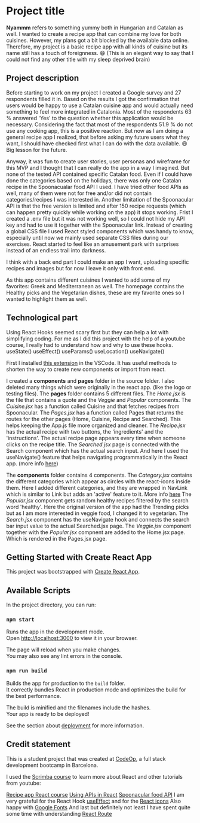 # Project title

**Nyammm** refers to something yummy both in Hungarian and Catalan as well. I wanted to create a recipe app that can combine my love for both cuisines.
However, my plans got a bit blocked by the available data online. Therefore, my project is a basic recipe app with all kinds of cuisine but its name still has a touch of foreignness. 😄 (This is an elegant way to say that I could not find any other title with my sleep deprived brain)

## Project description

Before starting to work on my project I created a Google survey and 27 respondents filled it in. Based on the results I got the confirmation that users would be happy to use a Catalan cuisine app and would actually need something to feel more integrated in Catalonia. Most of the respondents 63 % answered 'Yes' to the question whether this application would be necessary. Considering the fact that most of the respondents 51.9 % do not use any cooking app, this is a positive reaction. But now as I am doing a general recipe app I realized, that before asking my future users what they want, I should have checked first what I can do with the data available. 😆 Big lesson for the future.

Anyway, it was fun to create user stories, user personas and wireframe for this MVP and I thought that I can really do the app in a way I imagined. But none of the tested API contained specific Catalan food. Even if I could have done the categories based on the holidays, there was only one Catalan recipe in the Spoonacualar food API I used. I have tried other food APIs as well, many of them were not for free and/or did not contain categories/recipes I was interested in. Another limitation of the Spoonacular API is that the free version is limited and after 150 recipe requests (which can happen pretty quickly while working on the app) it stops working.
Frist I created a .env file but it was not working well, so I could not hide my API key and had to use it together with the Spoonacular link.
Instead of creating a global CSS file I used React styled components which was handy to know, especially until now we mainly used separate CSS files during our exercises. React started to feel like an amusement park with surprises instead of an endless trail into darkness.

I think with a back end part I could make an app I want, uploading specific recipes and images but for now I leave it only with front end.

As this app contains different cuisines I wanted to add some of my favorites: Greek and Mediterranean as well.
The homepage contains the Healthy picks and the Vegetarian dishes, these are my favorite ones so I wanted to highlight them as well.

## Technological part

Using React Hooks seemed scary first but they can help a lot with simplifying coding. For me as I did this project with the help of a youtube course, I really had to understand how and why to use these hooks.
useState()
useEffect()
useParams()
useLocation()
useNavigate()

First I installed [this extension](https://marketplace.visualstudio.com/items?itemName=rodrigovallades.es7-react-js-snippets) in the VSCode. It has useful methods to shorten the way to create new components or import from react.

I created a **components** and **pages** folder in the source folder. I also deleted many things which were originally in the react app. (like the logo or testing files).
The **pages** folder contains 5 different files.
The *Home.jsx* is the file that contains a quote and the *Veggie* and *Popular* components.
The *Cuisine.jsx* has a function called Cuisine and that fetches recipes from Spoonacular.
The *Pages.jsx* has a function called Pages that returns the routes for the other pages (Home, Cuisine, Recipe and Searched). This helps keeping the App.js file more organized and cleaner.
The *Recipe.jsx* has the actual recipe with two buttons, the 'ingredients' and the 'instructions'. The actual recipe page appears every time when someone clicks on the recipe title.
The *Searched.jsx* page is connected with the Search component which has the actual search input. And here I used the useNavigate() feature that helps navigating programmatically in the React app. (more info [here](https://refine.dev/blog/usenavigate-react-router-redirect/#:~:text=The%20useNavigate%20hook%20lets%20you,and%20how%20to%20use%20it.))

The **components** folder contains 4 components.
The *Category.jsx* contains the different categories which appear as circles with the react-icons inside them. Here I added different categories, and they are wrapped in NavLink which is similar to Link but adds an 'active' feature to it. More info [here](https://reactrouter.com/en/main/components/link)
The *Popular.jsx* component gets random healthy recipes filtered by the search word 'healthy'. Here the original version of the app had the Trending picks but as I am more interested in veggie food, I changed it to vegetarian.
The *Search.jsx* component has the useNavigate hook and connects the search bar input value to the actual Searched.jsx page.
The *Veggie.jsx* component together with the *Popular.jsx* compnent are added to the Home.jsx page. Which is rendered in the Pages.jsx page.

## Getting Started with Create React App

This project was bootstrapped with [Create React App](https://github.com/facebook/create-react-app).

## Available Scripts

In the project directory, you can run:

### `npm start`

Runs the app in the development mode.\
Open [http://localhost:3000](http://localhost:3000) to view it in your browser.

The page will reload when you make changes.\
You may also see any lint errors in the console.

### `npm run build`

Builds the app for production to the `build` folder.\
It correctly bundles React in production mode and optimizes the build for the best performance.

The build is minified and the filenames include the hashes.\
Your app is ready to be deployed!

See the section about [deployment](https://facebook.github.io/create-react-app/docs/deployment) for more information.

## Credit statement

This is a student project that was created at
[CodeOp](http://codeop.tech), a full stack development bootcamp in Barcelona.

I used the [Scrimba course](https://scrimba.com/learn/learnreact) to learn more about React and other tutorials from youtube:

[Recipe app React course](https://www.youtube.com/watch?v=xc4uOzlndAk&list=PLJwkTKz89ybl8n5W7f9nDyjaBfqY5W1Q8&index=2&t=1544s)
[Using APIs in React](https://www.youtube.com/watch?v=tvfeBLMA_Q4&list=PLJwkTKz89ybl8n5W7f9nDyjaBfqY5W1Q8&index=3)
[Spoonacular food API](https://spoonacular.com/food-api)
I am very grateful for the React Hook [useEffect](https://beta.reactjs.org/reference/react/useEffect#controlling-a-non-react-widget)
and for the [React icons](https://react-icons.github.io/react-icons/)
Also happy with [Google Fonts](https://fonts.google.com/)
And last but definitely not least I have spent quite some time with understanding [React Route](https://www.w3schools.com/react/react_router.asp)
